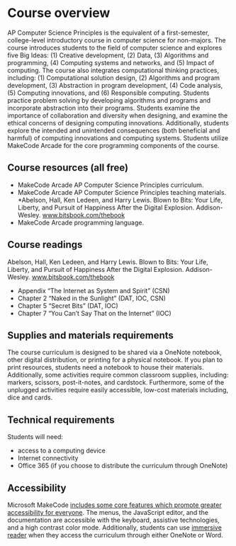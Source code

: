 # Course overview

AP Computer Science Principles is the equivalent of a first-semester, college-level introductory course in computer science for non-majors. The course introduces students to the field of computer science and explores five Big Ideas: (1) Creative development, (2) Data, (3) Algorithms and programming, (4) Computing systems and networks, and (5) Impact of computing. The course also integrates computational thinking practices, including: (1) Computational solution design, (2) Algorithms and program development, (3) Abstraction in program development, (4) Code analysis, (5) Computing innovations, and (6) Responsible computing. Students practice problem solving by developing algorithms and programs and incorporate abstraction into their programs. Students examine the importance of collaboration and diversity when designing, and examine the ethical concerns of designing computing innovations. Additionally, students explore the intended and unintended consequences (both beneficial and harmful) of computing innovations and computing systems. Students utilize MakeCode Arcade for the core programming components of the course.

## Course resources (all free)

* MakeCode Arcade AP Computer Science Principles curriculum.
* MakeCode Arcade AP Computer Science Principles teaching materials.
*Abelson, Hall, Ken Ledeen, and Harry Lewis. Blown to Bits: Your Life, Liberty, and Pursuit of Happiness After the Digital Explosion. Addison-Wesley. www.bitsbook.com/thebook
* MakeCode Arcade programming language.

## Course readings 

Abelson, Hall, Ken Ledeen, and Harry Lewis. Blown to Bits: Your Life, Liberty, and Pursuit of Happiness After the Digital Explosion. Addison-Wesley. www.bitsbook.com/thebook

* Appendix “The Internet as System and Spirit” (CSN) 
* Chapter 2 “Naked in the Sunlight” (DAT, IOC, CSN) 
* Chapter 5 “Secret Bits” (DAT, IOC) 
* Chapter 7 “You Can’t Say That on the Internet” (IOC) 

## Supplies and materials requirements

The course curriculum is designed to be shared via a OneNote notebook, other digital distribution, or printing for a physical notebook. If you plan to print resources, students need a notebook to house their materials. Additionally, some activities require common classroom supplies, including: markers, scissors, post-it-notes, and cardstock. Furthermore, some of the unplugged activities require easily accessible, low-cost materials including, dice and cards.

## Technical requirements

Students will need:

* access to a computing device
* Internet connectivity
* Office 365 (if you choose to distribute the curriculum through OneNote)

## Accessibility 

Microsoft MakeCode [includes some core features which promote greater accessibility for everyone](https://makecode.com/accessibility). The menus, the JavaScript editor, and the documentation are accessible with the keyboard, assistive technologies, and a high contrast color mode. Additionally, students can use [immersive reader](https://education.microsoft.com/en-us/resource/9b010288) when they access the curriculum through either OneNote or Word.
 